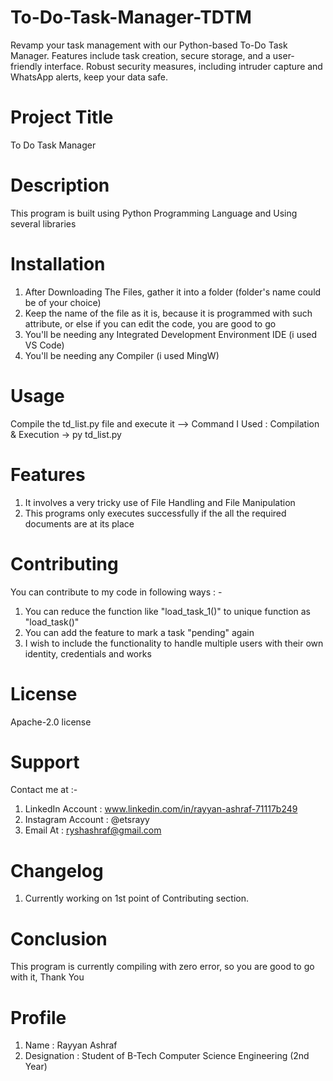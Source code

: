 # To-Do-Task-Manager-TDTM
Revamp your task management with our Python-based To-Do Task Manager. Features include task creation, secure storage, and a user-friendly interface. Robust security measures, including intruder capture and WhatsApp alerts, keep your data safe.

# Project Title
To Do Task Manager

# Description 
This program is built using Python Programming Language and Using several libraries

# Installation
1. After Downloading The Files, gather it into a folder (folder's name could be of your choice)
2. Keep the name of the file as it is, because it is programmed with such attribute, or else if you can edit the code, you are good to go
3. You'll be needing any Integrated Development Environment IDE (i used VS Code)
4. You'll be needing any Compiler (i used MingW)

# Usage
Compile the td_list.py file and execute it
--> Command I Used : Compilation & Execution -> py td_list.py

# Features
1. It involves a very tricky use of File Handling and File Manipulation
2. This programs only executes successfully if the all the required documents are at its place

# Contributing
You can contribute to my code in following ways : -
1. You can reduce the function like "load_task_1()" to unique function as "load_task()"
2. You can add the feature to mark a task "pending" again
3. I wish to include the functionality to handle multiple users with their own identity, credentials and works
# License
Apache-2.0 license

# Support
Contact me at :- 
1. LinkedIn Account : www.linkedin.com/in/rayyan-ashraf-71117b249
2. Instagram Account : @etsrayy
3. Email At : ryshashraf@gmail.com

# Changelog
1. Currently working on 1st point of Contributing section.

# Conclusion
This program is currently compiling with zero error, so you are good to go with it, Thank You

# Profile
1. Name : Rayyan Ashraf
2. Designation :  Student of B-Tech Computer Science Engineering (2nd Year)
